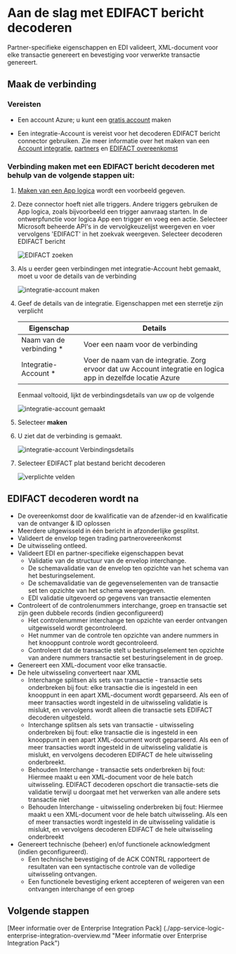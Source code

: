 <properties 
    pageTitle="Meer informatie over Enterprise Integration Pack decoderen EDIFACT bericht Connector | Microsoft Azure App Service | Microsoft Azure" 
    description="Informatie over het gebruik van partners met de apps Enterprise Integration Pack en logica" 
    services="logic-apps" 
    documentationCenter=".net,nodejs,java"
    authors="padmavc" 
    manager="erikre" 
    editor=""/>

<tags 
    ms.service="logic-apps" 
    ms.workload="integration" 
    ms.tgt_pltfrm="na" 
    ms.devlang="na" 
    ms.topic="article" 
    ms.date="08/15/2016" 
    ms.author="padmavc"/>

# <a name="get-started-with-decode-edifact-message"></a>Aan de slag met EDIFACT bericht decoderen

Partner-specifieke eigenschappen en EDI valideert, XML-document voor elke transactie genereert en bevestiging voor verwerkte transactie genereert.

## <a name="create-the-connection"></a>Maak de verbinding

### <a name="prerequisites"></a>Vereisten

* Een account Azure; u kunt een [gratis account](https://azure.microsoft.com/free) maken

* Een integratie-Account is vereist voor het decoderen EDIFACT bericht connector gebruiken. Zie meer informatie over het maken van een [Account integratie](./app-service-logic-enterprise-integration-create-integration-account.md), [partners](./app-service-logic-enterprise-integration-partners.md) en [EDIFACT overeenkomst](./app-service-logic-enterprise-integration-edifact.md)

### <a name="connect-to-decode-edifact-message-using-the-following-steps"></a>Verbinding maken met een EDIFACT bericht decoderen met behulp van de volgende stappen uit:

1. [Maken van een App logica](./app-service-logic-create-a-logic-app.md) wordt een voorbeeld gegeven.

2. Deze connector hoeft niet alle triggers. Andere triggers gebruiken de App logica, zoals bijvoorbeeld een trigger aanvraag starten.  In de ontwerpfunctie voor logica App een trigger en voeg een actie.  Selecteer Microsoft beheerde API's in de vervolgkeuzelijst weergeven en voer vervolgens 'EDIFACT' in het zoekvak weergeven.  Selecteer decoderen EDIFACT bericht

    ![EDIFACT zoeken](./media/app-service-logic-enterprise-integration-edifactorconnector/edifactdecodeimage1.png)
    
3. Als u eerder geen verbindingen met integratie-Account hebt gemaakt, moet u voor de details van de verbinding

    ![integratie-account maken](./media/app-service-logic-enterprise-integration-edifactorconnector/edifactdecodeimage2.png)  

4. Geef de details van de integratie.  Eigenschappen met een sterretje zijn verplicht

  	| Eigenschap | Details |
  	| -------- | ------- |
  	| Naam van de verbinding * | Voer een naam voor de verbinding |
  	| Integratie-Account * | Voer de naam van de integratie. Zorg ervoor dat uw Account integratie en logica app in dezelfde locatie Azure |

    Eenmaal voltooid, lijkt de verbindingsdetails van uw op de volgende

    ![integratie-account gemaakt](./media/app-service-logic-enterprise-integration-edifactorconnector/edifactdecodeimage3.png)  

5. Selecteer **maken**

6. U ziet dat de verbinding is gemaakt.

    ![integratie-account Verbindingsdetails](./media/app-service-logic-enterprise-integration-edifactorconnector/edifactdecodeimage5.png)  

7. Selecteer EDIFACT plat bestand bericht decoderen

    ![verplichte velden](./media/app-service-logic-enterprise-integration-edifactorconnector/edifactdecodeimage5.png)  

## <a name="edifact-decode-does-following"></a>EDIFACT decoderen wordt na

* De overeenkomst door de kwalificatie van de afzender-id en kwalificatie van de ontvanger & ID oplossen
* Meerdere uitgewisseld in één bericht in afzonderlijke gesplitst.
* Valideert de envelop tegen trading partnerovereenkomst
* De uitwisseling ontleed.
* Valideert EDI en partner-specifieke eigenschappen bevat
    * Validatie van de structuur van de envelop interchange.
    * De schemavalidatie van de envelop ten opzichte van het schema van het besturingselement.
    * De schemavalidatie van de gegevenselementen van de transactie set ten opzichte van het schema weergegeven.
    * EDI validatie uitgevoerd op gegevens van transactie elementen
* Controleert of de controlenummers interchange, groep en transactie set zijn geen dubbele records (indien geconfigureerd) 
    * Het controlenummer interchange ten opzichte van eerder ontvangen uitgewisseld wordt gecontroleerd. 
    * Het nummer van de controle ten opzichte van andere nummers in het knooppunt controle wordt gecontroleerd. 
    * Controleert dat de transactie stelt u besturingselement ten opzichte van andere nummers transactie set besturingselement in de groep.
* Genereert een XML-document voor elke transactie.
* De hele uitwisseling converteert naar XML 
    * Interchange splitsen als sets van transactie - transactie sets onderbreken bij fout: elke transactie die is ingesteld in een knooppunt in een apart XML-document wordt geparseerd. Als een of meer transacties wordt ingesteld in de uitwisseling validatie is mislukt, en vervolgens wordt alleen die transactie sets EDIFACT decoderen uitgesteld. 
    * Interchange splitsen als sets van transactie - uitwisseling onderbreken bij fout: elke transactie die is ingesteld in een knooppunt in een apart XML-document wordt geparseerd.  Als een of meer transacties wordt ingesteld in de uitwisseling validatie is mislukt, en vervolgens decoderen EDIFACT de hele uitwisseling onderbreekt.
    * Behouden Interchange - transactie sets onderbreken bij fout: Hiermee maakt u een XML-document voor de hele batch uitwisseling. EDIFACT decoderen opschort die transactie-sets die validatie terwijl u doorgaat met het verwerken van alle andere sets transactie niet
    * Behouden Interchange - uitwisseling onderbreken bij fout: Hiermee maakt u een XML-document voor de hele batch uitwisseling. Als een of meer transacties wordt ingesteld in de uitwisseling validatie is mislukt, en vervolgens decoderen EDIFACT de hele uitwisseling onderbreekt 
* Genereert technische (beheer) en/of functionele acknowledgment (indien geconfigureerd).
    * Een technische bevestiging of de ACK CONTRL rapporteert de resultaten van een syntactische controle van de volledige uitwisseling ontvangen.
    * Een functionele bevestiging erkent accepteren of weigeren van een ontvangen interchange of een groep

## <a name="next-steps"></a>Volgende stappen

[Meer informatie over de Enterprise Integration Pack] (./app-service-logic-enterprise-integration-overview.md "Meer informatie over Enterprise Integration Pack") 